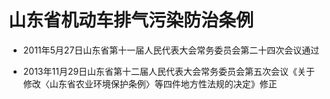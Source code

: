 # 山东省机动车排气污染防治条例

- 2011年5月27日山东省第十一届人民代表大会常务委员会第二十四次会议通过

- 2013年11月29日山东省第十二届人民代表大会常务委员会第五次会议《关于修改〈山东省农业环境保护条例〉等四件地方性法规的决定》修正

<!-- INFO END -->
